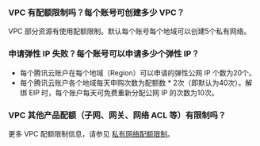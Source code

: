 ### VPC 有配额限制吗？每个账号可创建多少 VPC？
VPC 部分资源有使用配额限制。默认每个账号每个地域可以创建5个私有网络。

### 申请弹性 IP 失败？每个账号可以申请多少个弹性 IP？
- 每个腾讯云账户在每个地域（Region）可以申请的弹性公网 IP 个数为20个。
- 每个腾讯云账户各个地域每天申购次数为配额数 \* 2次（即默认为40次）。解绑 EIP 时，每个账户每天可免费重新分配公网 IP 的次数为10次。

### VPC 其他产品配额（子网、网关、网络 ACL 等）有限制吗？
更多 VPC 配额限制信息，请参见 [私有网络配额限制](https://intl.cloud.tencent.com/document/product/215/537)。

